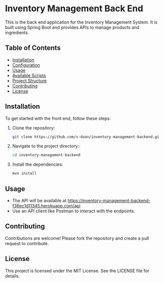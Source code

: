 # Inventory Management Back End

This is the back end application for the Inventory Management System. It is built using Spring Boot and provides APIs to manage products and ingredients.

## Table of Contents
- [Installation](#installation)
- [Configuration](#configuration)
- [Usage](#usage)
- [Available Scripts](#available-scripts)
- [Project Structure](#project-structure)
- [Contributing](#contributing)
- [License](#license)

## Installation

To get started with the front end, follow these steps:

1. Clone the repository:

   ```sh
   git clone https://github.com/v-doan/inventory-management-backend.git

2. Navigate to the project directory::

   ```sh
   cd inventory-management-backend
3. Install the dependencies:

   ```sh
   mvn install


## Usage
- The API will be available at https://inventory-management-backend-f36ec1d11345.herokuapp.com/api
- Use an API client like Postman to interact with the endpoints.

## Contributing
Contributions are welcome! Please fork the repository and create a pull request to contribute.

## License
This project is licensed under the MIT License. See the LICENSE file for details.
